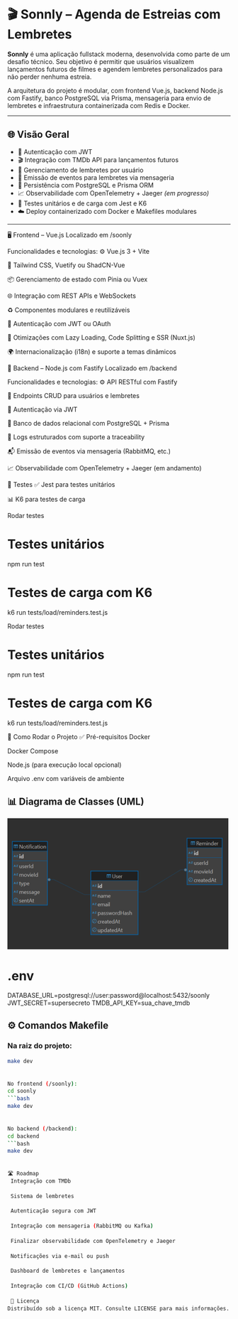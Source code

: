 # 🎬 Sonnly – Agenda de Estreias com Lembretes

**Sonnly** é uma aplicação fullstack moderna, desenvolvida como parte de um desafio técnico. Seu objetivo é permitir que usuários visualizem lançamentos futuros de filmes e agendem lembretes personalizados para não perder nenhuma estreia.

A arquitetura do projeto é modular, com frontend Vue.js, backend Node.js com Fastify, banco PostgreSQL via Prisma, mensageria para envio de lembretes e infraestrutura containerizada com Redis e Docker.

---

## 🌐 Visão Geral

- 🔐 Autenticação com JWT
- 🎬 Integração com TMDb API para lançamentos futuros
- 🧠 Gerenciamento de lembretes por usuário
- 📨 Emissão de eventos para lembretes via mensageria
- 💾 Persistência com PostgreSQL e Prisma ORM
- 📈 Observabilidade com OpenTelemetry + Jaeger *(em progresso)*
- 🧪 Testes unitários e de carga com Jest e K6
- ☁️ Deploy containerizado com Docker e Makefiles modulares

---

🖥️ Frontend – Vue.js
Localizado em /soonly

Funcionalidades e tecnologias:
⚙️ Vue.js 3 + Vite

🎨 Tailwind CSS, Vuetify ou ShadCN-Vue

📦 Gerenciamento de estado com Pinia ou Vuex

🌐 Integração com REST APIs e WebSockets

♻️ Componentes modulares e reutilizáveis

🔐 Autenticação com JWT ou OAuth

🚀 Otimizações com Lazy Loading, Code Splitting e SSR (Nuxt.js)

🌍 Internacionalização (i18n) e suporte a temas dinâmicos

🔧 Backend – Node.js com Fastify
Localizado em /backend

Funcionalidades e tecnologias:
⚙️ API RESTful com Fastify

📄 Endpoints CRUD para usuários e lembretes

🔐 Autenticação via JWT

💾 Banco de dados relacional com PostgreSQL + Prisma

🧾 Logs estruturados com suporte a traceability

📬 Emissão de eventos via mensageria (RabbitMQ, etc.)

📈 Observabilidade com OpenTelemetry + Jaeger (em andamento)

🧪 Testes
✅ Jest para testes unitários

📊 K6 para testes de carga

Rodar testes

# Testes unitários
npm run test

# Testes de carga com K6
k6 run tests/load/reminders.test.js

Rodar testes
# Testes unitários
npm run test

# Testes de carga com K6
k6 run tests/load/reminders.test.js

🐳 Como Rodar o Projeto
✅ Pré-requisitos
Docker

Docker Compose

Node.js (para execução local opcional)

Arquivo .env com variáveis de ambiente


## 📊 Diagrama de Classes (UML)

![Diagrama de Classe](./diagrama_classe.png)


# .env
DATABASE_URL=postgresql://user:password@localhost:5432/soonly
JWT_SECRET=supersecreto
TMDB_API_KEY=sua_chave_tmdb


## ⚙️ Comandos Makefile

### Na raiz do projeto:

```bash
make dev


No frontend (/soonly):
cd soonly
```bash
make dev


No backend (/backend):
cd backend
```bash
make dev


🛣️ Roadmap
 Integração com TMDb

 Sistema de lembretes

 Autenticação segura com JWT

 Integração com mensageria (RabbitMQ ou Kafka)

 Finalizar observabilidade com OpenTelemetry e Jaeger

 Notificações via e-mail ou push

 Dashboard de lembretes e lançamentos

 Integração com CI/CD (GitHub Actions)

 📄 Licença
Distribuído sob a licença MIT. Consulte LICENSE para mais informações.